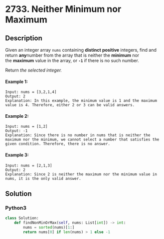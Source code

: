 # 2733. Neither Minimum nor Maximum

## Description
Given an integer array `nums` containing **distinct** **positive** integers, find and return **any**number from the array that is neither the **minimum** nor the **maximum** value in the array, or **`-1`** if there is no such number.

Return *the selected integer.*

#### Example 1:
```
Input: nums = [3,2,1,4]
Output: 2
Explanation: In this example, the minimum value is 1 and the maximum value is 4. Therefore, either 2 or 3 can be valid answers.
```

#### Example 2:
```
Input: nums = [1,2]
Output: -1
Explanation: Since there is no number in nums that is neither the maximum nor the minimum, we cannot select a number that satisfies the given condition. Therefore, there is no answer.
```

#### Example 3:
```
Input: nums = [2,1,3]
Output: 2
Explanation: Since 2 is neither the maximum nor the minimum value in nums, it is the only valid answer.
```


## Solution

### Python3
```python
class Solution:
    def findNonMinOrMax(self, nums: List[int]) -> int:
        nums = sorted(nums)[1:]
        return nums[0] if len(nums) > 1 else -1
```
